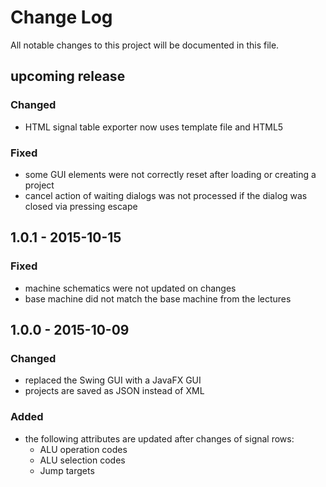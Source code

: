 Change Log
==========

All notable changes to this project will be documented in this file.

## upcoming release
### Changed
- HTML signal table exporter now uses template file and HTML5

### Fixed
- some GUI elements were not correctly reset after loading or creating a project
- cancel action of waiting dialogs was not processed if the dialog was closed via pressing escape

## 1.0.1 - 2015-10-15
### Fixed
- machine schematics were not updated on changes
- base machine did not match the base machine from the lectures

## 1.0.0 - 2015-10-09
### Changed
- replaced the Swing GUI with a JavaFX GUI
- projects are saved as JSON instead of XML

### Added
- the following attributes are updated after changes of signal rows:
  - ALU operation codes
  - ALU selection codes
  - Jump targets
